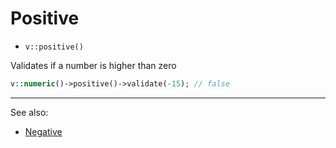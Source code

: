 # Positive

- `v::positive()`

Validates if a number is higher than zero

```php
v::numeric()->positive()->validate(-15); // false
```

***
See also:

  * [Negative](Negative.md)
